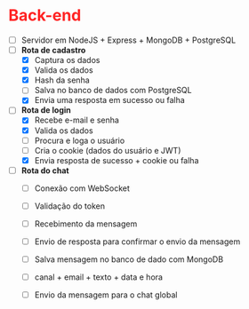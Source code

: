 <h1 style="color:rgb(255, 37, 37)">Back-end</h1>

- [ ] Servidor em NodeJS \+ Express \+ MongoDB \+ PostgreSQL  
- [ ] **Rota de cadastro**  
  - [x] Captura os dados  
  - [x] Valida os dados  
  - [x] Hash da senha  
  - [ ] Salva no banco de dados com PostgreSQL  
  - [x] Envia uma resposta em sucesso ou falha
- [ ] **Rota de login**  
  - [x] Recebe e-mail e senha  
  - [x] Valida os dados  
  - [ ] Procura e loga o usuário  
  - [ ] Cria o cookie (dados do usuário e JWT)  
  - [x] Envia resposta de sucesso \+ cookie ou falha  
- [ ] **Rota do chat**  
  - [ ] Conexão com WebSocket  
  - [ ] Validação do token  
  - [ ] Recebimento da mensagem  
  - [ ] Envio de resposta para confirmar o envio da mensagem  
  - [ ] Salva mensagem no banco de dado com MongoDB  
  - [ ] canal \+ email \+ texto \+ data e hora  
  - [ ] Envio da mensagem para o chat global
  